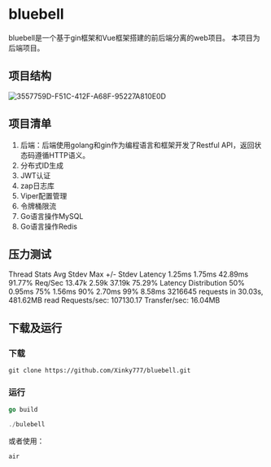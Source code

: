 # bluebell

bluebell是一个基于gin框架和Vue框架搭建的前后端分离的web项目。
本项目为后端项目。

## 项目结构

![3557759D-F51C-412F-A68F-95227A810E0D](myimg.955777.xyz/img/3557759D-F51C-412F-A68F-95227A810E0D.png)

## 项目清单

1. 后端：后端使用golang和gin作为编程语言和框架开发了Restful API，返回状态码遵循HTTP语义。
2. 分布式ID生成
3. JWT认证
4. zap日志库
5. Viper配置管理
6. 令牌桶限流
7. Go语言操作MySQL
8. Go语言操作Redis

## 压力测试

Thread Stats   Avg      Stdev     Max   +/- Stdev
    Latency     1.25ms    1.75ms  42.89ms   91.77%
    Req/Sec    13.47k     2.59k   37.19k    75.29%
  Latency Distribution
     50%    0.95ms
     75%    1.56ms
     90%    2.70ms
     99%    8.58ms
  3216645 requests in 30.03s, 481.62MB read
Requests/sec: 107130.17
Transfer/sec:     16.04MB

## 下载及运行

### 下载

```git
git clone https://github.com/Xinky777/bluebell.git
```

### 运行

```go
go build

./bulebell
```
或者使用：
```shell
air
```




